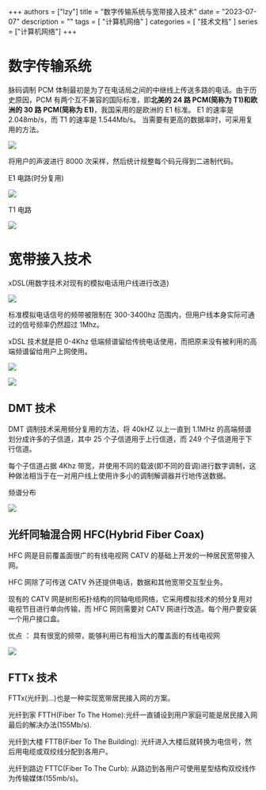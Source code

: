 +++
authors = ["lzy"]
title = "数字传输系统与宽带接入技术"
date = "2023-07-07"
description = ""
tags = [
    "计算机网络"
]
categories = [
    "技术文档"
]
series = ["计算机网络"]
+++


# 数字传输系统

脉码调制 PCM 体制最初是为了在电话局之间的中继线上传送多路的电话。由于历史原因，PCM 有两个互不兼容的国际标准，即**北美的 24 路 PCM(简称为 T1)**和**欧洲的 30 路 PCM(简称为 E1)**，我国采用的是欧洲的 E1 标准。
E1 的速率是 2.048mb/s，而 T1 的速率是 1.544Mb/s。
当需要有更高的数据率时，可采用复用的方法。

![](../static/B2GcbSrDIokpc7xCcytcIcHvnUT.png)

将用户的声波进行 8000 次采样，然后统计规整每个码元得到二进制代码。

E1 电路(时分复用)

![](../static/AK9zbmOAAoq5IkxshzpcvaztnEc.png)

T1 电路

![](../static/VhVPbVkvCowzhNxIihAcgAVfn2e.png)

# 宽带接入技术

xDSL(用数字技术对现有的模拟电话用户线进行改造)

![](../static/OunRbNQPNoUGYHx3vkPc5B8tnff.png)

标准模拟电话信号的频带被限制在 300-3400hz 范围内，但用户线本身实际可通过的信号频率仍然超过 1Mhz。

xDSL 技术就是把 0-4Khz 低端频谱留给传统电话使用，而把原来没有被利用的高端频谱留给用户上网使用。

![](../static/QHrRbbGdEoNvNUxKILwcBpkQnrd.png)

![](../static/DO9YbUh0YoQCDNxy5atcPR0hnfc.png)

## DMT 技术

DMT 调制技术采用频分复用的方法，将 40kHZ 以上一直到 1.1MHz 的高端频谱划分成许多的子信道，其中 25 个子信道用于上行信道，而 249 个子信道用于下行信道。

每个子信道占据 4Khz 带宽，并使用不同的载波(即不同的音调)进行数字调制，这种做法相当于在一对用户线上使用许多小的调制解调器并行地传送数据。

频谱分布

![](../static/KzLhbUTSPoLncTxgC05cGr64ndg.png)

## 光纤同轴混合网 HFC(Hybrid Fiber Coax)

HFC 网是目前覆盖面很广的有线电视网 CATV 的基础上开发的一种居民宽带接入网。

HFC 网除了可传送 CATV 外还提供电话，数据和其他宽带交互型业务。

现有的 CATV 网是树形拓扑结构的同轴电缆网络，它采用模拟技术的频分复用对电视节目进行单向传输，而 HFC 网则需要对 CATV 网进行改造。每个用户要安装一个用户接口盒。

优点 ： 具有很宽的频带，能够利用已有相当大的覆盖面的有线电视网

![](../static/GQIubNoXjoBLzaxyb1Fcfmu4n9b.png)

## FTTx 技术

FTTx(光纤到…)也是一种实现宽带居民接入网的方案。

光纤到家 FTTH(Fiber To The Home):光纤一直铺设到用户家庭可能是居民接入网最后的解决办法(155Mb/s).

光纤到大楼 FTTB(Fiber To The Building): 光纤进入大楼后就转换为电信号，然后用电缆或双绞线分配到各用户。

光纤到路边 FTTC(Fiber To The Curb): 从路边到各用户可使用星型结构双绞线作为传输媒体(155mb/s)。
